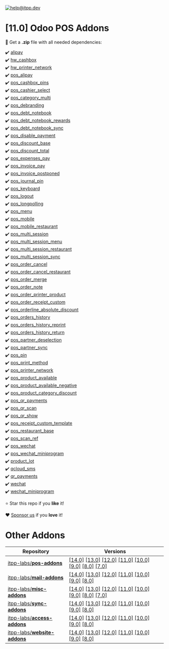 [![help@itpp.dev](https://itpp.dev/images/infinity-readme.png)](mailto:help@itpp.dev)
# [11.0] Odoo POS Addons 

:open_file_folder: Get a **.zip** file with all needed dependencies:

:heavy_check_mark: [alipay](https://apps.odoo.com/apps/modules/11.0/alipay/)
<br/>:heavy_check_mark: [hw_cashbox](https://apps.odoo.com/apps/modules/11.0/hw_cashbox/)
<br/>:heavy_check_mark: [hw_printer_network](https://apps.odoo.com/apps/modules/11.0/hw_printer_network/)
<br/>:heavy_check_mark: [pos_alipay](https://apps.odoo.com/apps/modules/11.0/pos_alipay/)
<br/>:heavy_check_mark: [pos_cashbox_pins](https://apps.odoo.com/apps/modules/11.0/pos_cashbox_pins/)
<br/>:heavy_check_mark: [pos_cashier_select](https://apps.odoo.com/apps/modules/11.0/pos_cashier_select/)
<br/>:heavy_check_mark: [pos_category_multi](https://apps.odoo.com/apps/modules/11.0/pos_category_multi/)
<br/>:heavy_check_mark: [pos_debranding](https://apps.odoo.com/apps/modules/11.0/pos_debranding/)
<br/>:heavy_check_mark: [pos_debt_notebook](https://apps.odoo.com/apps/modules/11.0/pos_debt_notebook/)
<br/>:heavy_check_mark: [pos_debt_notebook_rewards](https://apps.odoo.com/apps/modules/11.0/pos_debt_notebook_rewards/)
<br/>:heavy_check_mark: [pos_debt_notebook_sync](https://apps.odoo.com/apps/modules/11.0/pos_debt_notebook_sync/)
<br/>:heavy_check_mark: [pos_disable_payment](https://apps.odoo.com/apps/modules/11.0/pos_disable_payment/)
<br/>:heavy_check_mark: [pos_discount_base](https://apps.odoo.com/apps/modules/11.0/pos_discount_base/)
<br/>:heavy_check_mark: [pos_discount_total](https://apps.odoo.com/apps/modules/11.0/pos_discount_total/)
<br/>:heavy_check_mark: [pos_expenses_pay](https://apps.odoo.com/apps/modules/11.0/pos_expenses_pay/)
<br/>:heavy_check_mark: [pos_invoice_pay](https://apps.odoo.com/apps/modules/11.0/pos_invoice_pay/)
<br/>:heavy_check_mark: [pos_invoice_postponed](https://apps.odoo.com/apps/modules/11.0/pos_invoice_postponed/)
<br/>:heavy_check_mark: [pos_journal_pin](https://apps.odoo.com/apps/modules/11.0/pos_journal_pin/)
<br/>:heavy_check_mark: [pos_keyboard](https://apps.odoo.com/apps/modules/11.0/pos_keyboard/)
<br/>:heavy_check_mark: [pos_logout](https://apps.odoo.com/apps/modules/11.0/pos_logout/)
<br/>:heavy_check_mark: [pos_longpolling](https://apps.odoo.com/apps/modules/11.0/pos_longpolling/)
<br/>:heavy_check_mark: [pos_menu](https://apps.odoo.com/apps/modules/11.0/pos_menu/)
<br/>:heavy_check_mark: [pos_mobile](https://apps.odoo.com/apps/modules/11.0/pos_mobile/)
<br/>:heavy_check_mark: [pos_mobile_restaurant](https://apps.odoo.com/apps/modules/11.0/pos_mobile_restaurant/)
<br/>:heavy_check_mark: [pos_multi_session](https://apps.odoo.com/apps/modules/11.0/pos_multi_session/)
<br/>:heavy_check_mark: [pos_multi_session_menu](https://apps.odoo.com/apps/modules/11.0/pos_multi_session_menu/)
<br/>:heavy_check_mark: [pos_multi_session_restaurant](https://apps.odoo.com/apps/modules/11.0/pos_multi_session_restaurant/)
<br/>:heavy_check_mark: [pos_multi_session_sync](https://apps.odoo.com/apps/modules/11.0/pos_multi_session_sync/)
<br/>:heavy_check_mark: [pos_order_cancel](https://apps.odoo.com/apps/modules/11.0/pos_order_cancel/)
<br/>:heavy_check_mark: [pos_order_cancel_restaurant](https://apps.odoo.com/apps/modules/11.0/pos_order_cancel_restaurant/)
<br/>:heavy_check_mark: [pos_order_merge](https://apps.odoo.com/apps/modules/11.0/pos_order_merge/)
<br/>:heavy_check_mark: [pos_order_note](https://apps.odoo.com/apps/modules/11.0/pos_order_note/)
<br/>:heavy_check_mark: [pos_order_printer_product](https://apps.odoo.com/apps/modules/11.0/pos_order_printer_product/)
<br/>:heavy_check_mark: [pos_order_receipt_custom](https://apps.odoo.com/apps/modules/11.0/pos_order_receipt_custom/)
<br/>:heavy_check_mark: [pos_orderline_absolute_discount](https://apps.odoo.com/apps/modules/11.0/pos_orderline_absolute_discount/)
<br/>:heavy_check_mark: [pos_orders_history](https://apps.odoo.com/apps/modules/11.0/pos_orders_history/)
<br/>:heavy_check_mark: [pos_orders_history_reprint](https://apps.odoo.com/apps/modules/11.0/pos_orders_history_reprint/)
<br/>:heavy_check_mark: [pos_orders_history_return](https://apps.odoo.com/apps/modules/11.0/pos_orders_history_return/)
<br/>:heavy_check_mark: [pos_partner_deselection](https://apps.odoo.com/apps/modules/11.0/pos_partner_deselection/)
<br/>:heavy_check_mark: [pos_partner_sync](https://apps.odoo.com/apps/modules/11.0/pos_partner_sync/)
<br/>:heavy_check_mark: [pos_pin](https://apps.odoo.com/apps/modules/11.0/pos_pin/)
<br/>:heavy_check_mark: [pos_print_method](https://apps.odoo.com/apps/modules/11.0/pos_print_method/)
<br/>:heavy_check_mark: [pos_printer_network](https://apps.odoo.com/apps/modules/11.0/pos_printer_network/)
<br/>:heavy_check_mark: [pos_product_available](https://apps.odoo.com/apps/modules/11.0/pos_product_available/)
<br/>:heavy_check_mark: [pos_product_available_negative](https://apps.odoo.com/apps/modules/11.0/pos_product_available_negative/)
<br/>:heavy_check_mark: [pos_product_category_discount](https://apps.odoo.com/apps/modules/11.0/pos_product_category_discount/)
<br/>:heavy_check_mark: [pos_qr_payments](https://apps.odoo.com/apps/modules/11.0/pos_qr_payments/)
<br/>:heavy_check_mark: [pos_qr_scan](https://apps.odoo.com/apps/modules/11.0/pos_qr_scan/)
<br/>:heavy_check_mark: [pos_qr_show](https://apps.odoo.com/apps/modules/11.0/pos_qr_show/)
<br/>:heavy_check_mark: [pos_receipt_custom_template](https://apps.odoo.com/apps/modules/11.0/pos_receipt_custom_template/)
<br/>:heavy_check_mark: [pos_restaurant_base](https://apps.odoo.com/apps/modules/11.0/pos_restaurant_base/)
<br/>:heavy_check_mark: [pos_scan_ref](https://apps.odoo.com/apps/modules/11.0/pos_scan_ref/)
<br/>:heavy_check_mark: [pos_wechat](https://apps.odoo.com/apps/modules/11.0/pos_wechat/)
<br/>:heavy_check_mark: [pos_wechat_miniprogram](https://apps.odoo.com/apps/modules/11.0/pos_wechat_miniprogram/)
<br/>:heavy_check_mark: [product_lot](https://apps.odoo.com/apps/modules/11.0/product_lot/)
<br/>:heavy_check_mark: [qcloud_sms](https://apps.odoo.com/apps/modules/11.0/qcloud_sms/)
<br/>:heavy_check_mark: [qr_payments](https://apps.odoo.com/apps/modules/11.0/qr_payments/)
<br/>:heavy_check_mark: [wechat](https://apps.odoo.com/apps/modules/11.0/wechat/)
<br/>:heavy_check_mark: [wechat_miniprogram](https://apps.odoo.com/apps/modules/11.0/wechat_miniprogram/)

:star: Star this repo if you **like** it!

:heart: [Sponsor us](https://patreon.com/itpp) if you **love** it!

Other Addons
============

| Repository | Versions |
|------------|----------|
| [itpp-labs/**pos-addons**](https://github.com/itpp-labs/pos-addons) | [[14.0]](https://github.com/itpp-labs/pos-addons/tree/14.0#readme) [[13.0]](https://github.com/itpp-labs/pos-addons/tree/13.0#readme) [[12.0]](https://github.com/itpp-labs/pos-addons/tree/12.0#readme) [[11.0]](https://github.com/itpp-labs/pos-addons/tree/11.0#readme) [[10.0]](https://github.com/itpp-labs/pos-addons/tree/10.0#readme) [[9.0]](https://github.com/itpp-labs/pos-addons/tree/9.0#readme) [[8.0]](https://github.com/itpp-labs/pos-addons/tree/8.0#readme) [[7.0]](https://github.com/itpp-labs/pos-addons/tree/7.0#readme) |
| [itpp-labs/**mail-addons**](https://github.com/itpp-labs/mail-addons) | [[14.0]](https://github.com/itpp-labs/mail-addons/tree/14.0#readme) [[13.0]](https://github.com/itpp-labs/mail-addons/tree/13.0#readme) [[12.0]](https://github.com/itpp-labs/mail-addons/tree/12.0#readme) [[11.0]](https://github.com/itpp-labs/mail-addons/tree/11.0#readme) [[10.0]](https://github.com/itpp-labs/mail-addons/tree/10.0#readme) [[9.0]](https://github.com/itpp-labs/mail-addons/tree/9.0#readme) [[8.0]](https://github.com/itpp-labs/mail-addons/tree/8.0#readme) |
| [itpp-labs/**misc-addons**](https://github.com/itpp-labs/misc-addons) | [[14.0]](https://github.com/itpp-labs/misc-addons/tree/14.0#readme) [[13.0]](https://github.com/itpp-labs/misc-addons/tree/13.0#readme) [[12.0]](https://github.com/itpp-labs/misc-addons/tree/12.0#readme) [[11.0]](https://github.com/itpp-labs/misc-addons/tree/11.0#readme) [[10.0]](https://github.com/itpp-labs/misc-addons/tree/10.0#readme) [[9.0]](https://github.com/itpp-labs/misc-addons/tree/9.0#readme) [[8.0]](https://github.com/itpp-labs/misc-addons/tree/8.0#readme) [[7.0]](https://github.com/itpp-labs/misc-addons/tree/7.0#readme) |
| [itpp-labs/**sync-addons**](https://github.com/itpp-labs/sync-addons) | [[14.0]](https://github.com/itpp-labs/sync-addons/tree/14.0#readme) [[13.0]](https://github.com/itpp-labs/sync-addons/tree/13.0#readme) [[12.0]](https://github.com/itpp-labs/sync-addons/tree/12.0#readme) [[11.0]](https://github.com/itpp-labs/sync-addons/tree/11.0#readme) [[10.0]](https://github.com/itpp-labs/sync-addons/tree/10.0#readme) [[9.0]](https://github.com/itpp-labs/sync-addons/tree/9.0#readme) [[8.0]](https://github.com/itpp-labs/sync-addons/tree/8.0#readme) |
| [itpp-labs/**access-addons**](https://github.com/itpp-labs/access-addons) | [[14.0]](https://github.com/itpp-labs/access-addons/tree/14.0#readme) [[13.0]](https://github.com/itpp-labs/access-addons/tree/13.0#readme) [[12.0]](https://github.com/itpp-labs/access-addons/tree/12.0#readme) [[11.0]](https://github.com/itpp-labs/access-addons/tree/11.0#readme) [[10.0]](https://github.com/itpp-labs/access-addons/tree/10.0#readme) [[9.0]](https://github.com/itpp-labs/access-addons/tree/9.0#readme) [[8.0]](https://github.com/itpp-labs/access-addons/tree/8.0#readme) |
| [itpp-labs/**website-addons**](https://github.com/itpp-labs/website-addons) | [[14.0]](https://github.com/itpp-labs/website-addons/tree/14.0#readme) [[13.0]](https://github.com/itpp-labs/website-addons/tree/13.0#readme) [[12.0]](https://github.com/itpp-labs/website-addons/tree/12.0#readme) [[11.0]](https://github.com/itpp-labs/website-addons/tree/11.0#readme) [[10.0]](https://github.com/itpp-labs/website-addons/tree/10.0#readme) [[9.0]](https://github.com/itpp-labs/website-addons/tree/9.0#readme) [[8.0]](https://github.com/itpp-labs/website-addons/tree/8.0#readme) |
